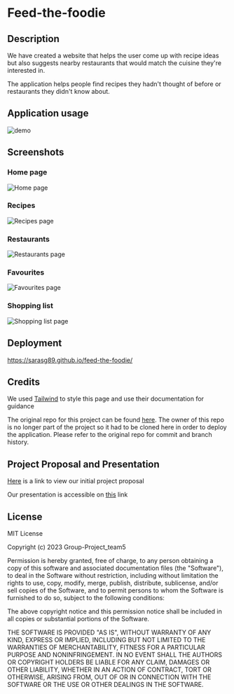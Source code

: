 # Feed-the-foodie

## Description

We have created a website that helps the user come up with recipe ideas but also suggests nearby restaurants that would match the cuisine they're interested in. 

The application helps people find recipes they hadn't thought of before or restaurants they didn't know about. 

## Application usage

![demo](./assets/images/Feed%20The%20Foodie.gif)

## Screenshots

### Home page

![Home page](./assets/images/screenshots/home-page.png)

### Recipes

![Recipes page](./assets/images/screenshots/recipes.png)

### Restaurants

![Restaurants page](./assets/images/screenshots/restaurants.png)

### Favourites

![Favourites page](./assets/images/screenshots/favourites.png)

### Shopping list

![Shopping list page](./assets/images/screenshots/shopping-list.png)

## Deployment

https://sarasg89.github.io/feed-the-foodie/

## Credits

We used [Tailwind](https://tailwindcss.com/docs/installation) to style this page and use their documentation for guidance

The original repo for this project can be found [here](https://github.com/MohammadKouchaki/Feed-the-foodie). The owner of this repo is no longer part of the project so it had to be cloned here in order to deploy the application. Please refer to the original repo for commit and branch history.

## Project Proposal and Presentation

[Here](https://docs.google.com/document/d/1AQT4OEH4UhSiaxFsiAVgNsJgzWs-vwxX/edit?usp=share_link&ouid=102341349698427392931&rtpof=true&sd=true) is a link to view our initial project proposal 

Our presentation is accessible on [this](https://www.canva.com/design/DAFaA6s-QW8/e3X8dgEmiYC-qLPmN6SdpQ/edit) link

## License

MIT License

Copyright (c) 2023 Group-Project_team5

Permission is hereby granted, free of charge, to any person obtaining a copy of this software and associated documentation files (the "Software"), to deal in the Software without restriction, including without limitation the rights to use, copy, modify, merge, publish, distribute, sublicense, and/or sell copies of the Software, and to permit persons to whom the Software is furnished to do so, subject to the following conditions:

The above copyright notice and this permission notice shall be included in all copies or substantial portions of the Software.

THE SOFTWARE IS PROVIDED "AS IS", WITHOUT WARRANTY OF ANY KIND, EXPRESS OR IMPLIED, INCLUDING BUT NOT LIMITED TO THE WARRANTIES OF MERCHANTABILITY, FITNESS FOR A PARTICULAR PURPOSE AND NONINFRINGEMENT. IN NO EVENT SHALL THE AUTHORS OR COPYRIGHT HOLDERS BE LIABLE FOR ANY CLAIM, DAMAGES OR OTHER LIABILITY, WHETHER IN AN ACTION OF CONTRACT, TORT OR OTHERWISE, ARISING FROM, OUT OF OR IN CONNECTION WITH THE SOFTWARE OR THE USE OR OTHER DEALINGS IN THE SOFTWARE.
